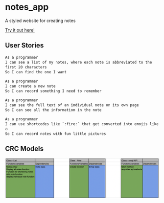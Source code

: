 # notes_app

A styled website for creating notes <br/>

[Try it out here!](https://seanemmers.github.io/notes_app/public/index.html)

## User Stories
```
As a programmer
I can see a list of my notes, where each note is abbreviated to the first 20 characters
So I can find the one I want
```
```
As a programmer
I can create a new note
So I can record something I need to remember
```
```
As a programmer
I can see the full text of an individual note on its own page
So I can see all the information in the note
```
```
As a programmer
I can use shortcodes like `:fire:` that get converted into emojis like 🔥
So I can record notes with fun little pictures
```

## CRC Models
<img width="800" alt="domain model" src="/public/images/CRC_Models.png">

